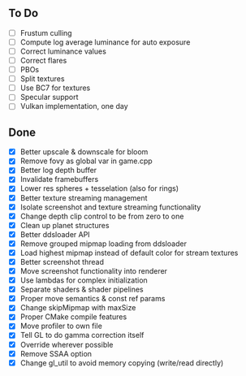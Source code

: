 ## To Do
- [ ] Frustum culling
- [ ] Compute log average luminance for auto exposure
- [ ] Correct luminance values
- [ ] Correct flares
- [ ] PBOs
- [ ] Split textures
- [ ] Use BC7 for textures
- [ ] Specular support
- [ ] Vulkan implementation, one day

## Done
- [x] Better upscale & downscale for bloom
- [x] Remove fovy as global var in game.cpp
- [x] Better log depth buffer
- [x] Invalidate framebuffers
- [x] Lower res spheres + tesselation (also for rings)
- [x] Better texture streaming management
- [x] Isolate screenshot and texture streaming functionality
- [x] Change depth clip control to be from zero to one
- [x] Clean up planet structures
- [x] Better ddsloader API
- [x] Remove grouped mipmap loading from ddsloader
- [x] Load highest mipmap instead of default color for stream textures
- [x] Better screenshot thread
- [x] Move screenshot functionality into renderer
- [x] Use lambdas for complex initialization
- [x] Separate shaders & shader pipelines
- [x] Proper move semantics & const ref params
- [x] Change skipMipmap with maxSize
- [x] Proper CMake compile features
- [x] Move profiler to own file
- [x] Tell GL to do gamma correction itself
- [x] Override wherever possible
- [x] Remove SSAA option
- [x] Change gl_util to avoid memory copying (write/read directly)
